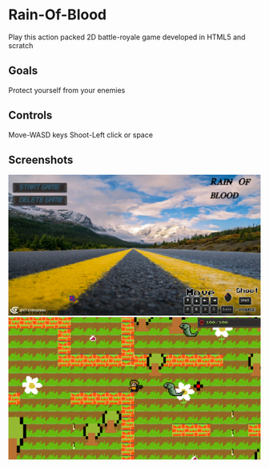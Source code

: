 # Rain-Of-Blood
Play this action packed 2D battle-royale game developed in HTML5 and  scratch 
## Goals
Protect yourself from your enemies

## Controls
Move-WASD keys
Shoot-Left click or space

## Screenshots
![Title Screen](https://github.com/VT-Enterprises/Rain-Of-Blood/blob/main/screenshots/Untitled.png?raw=true)
![Play Screen](https://github.com/VT-Enterprises/Rain-Of-Blood/blob/main/screenshots/Untitled2.png?raw=true)
